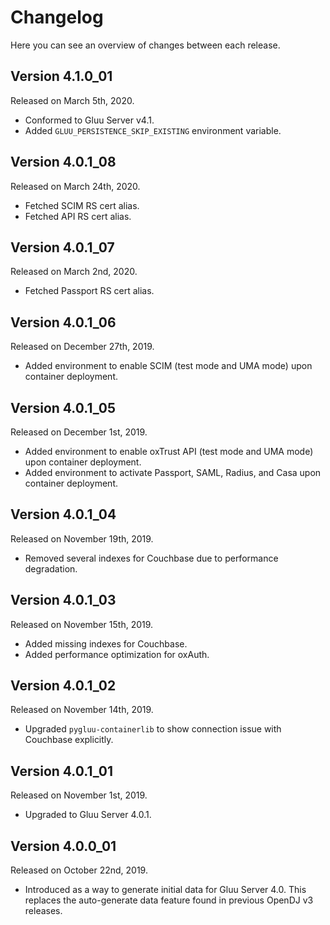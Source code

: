 # Changelog

Here you can see an overview of changes between each release.

## Version 4.1.0_01

Released on March 5th, 2020.

* Conformed to Gluu Server v4.1.
* Added `GLUU_PERSISTENCE_SKIP_EXISTING` environment variable.

## Version 4.0.1_08

Released on March 24th, 2020.

* Fetched SCIM RS cert alias.
* Fetched API RS cert alias.

## Version 4.0.1_07

Released on March 2nd, 2020.

* Fetched Passport RS cert alias.

## Version 4.0.1_06

Released on December 27th, 2019.

* Added environment to enable SCIM (test mode and UMA mode) upon container deployment.

## Version 4.0.1_05

Released on December 1st, 2019.

* Added environment to enable oxTrust API (test mode and UMA mode) upon container deployment.
* Added environment to activate Passport, SAML, Radius, and Casa upon container deployment.

## Version 4.0.1_04

Released on November 19th, 2019.

* Removed several indexes for Couchbase due to performance degradation.

## Version 4.0.1_03

Released on November 15th, 2019.

* Added missing indexes for Couchbase.
* Added performance optimization for oxAuth.

## Version 4.0.1_02

Released on November 14th, 2019.

* Upgraded `pygluu-containerlib` to show connection issue with Couchbase explicitly.

## Version 4.0.1_01

Released on November 1st, 2019.

* Upgraded to Gluu Server 4.0.1.

## Version 4.0.0_01

Released on October 22nd, 2019.

* Introduced as a way to generate initial data for Gluu Server 4.0. This replaces the auto-generate data feature found in previous OpenDJ v3 releases.
